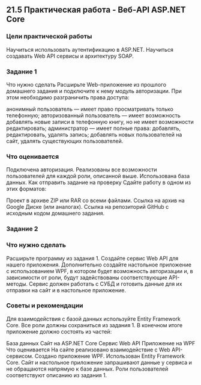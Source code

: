 ## 21.5 Практическая работа - Веб-API ASP.NET Core
### Цели практической работы
Научиться использовать аутентификацию в ASP.NET.
Научиться создавать Web API сервисы и архитектуру SOAP.


### Задание 1
Что нужно сделать
Расширьте Web-приложение из прошлого домашнего задания и подключите к нему модуль авторизации. При этом необходимо разграничить права доступа:

анонимный пользователь — имеет право просматривать только телефонную;
авторизованный пользователь — имеет возможность добавлять новые записи в телефонную книгу, но не имеет возможности редактировать;
администратор — имеет полные права: добавлять, редактировать, удалять запись; добавлять новых пользователей на сайт, удалять существующих пользователей.
### Что оценивается
Подключена авторизация.
Реализованы все возможности пользователей для каждой роли, описанной выше.
Использована база данных.
Как отправить задание на проверку
Сдайте работу в одном из этих форматов:

Проект в архиве ZIP или RAR со всеми файлами. 
Ссылка на архив на Google Диске (или аналогах).
Ссылка на репозиторий GitHub с исходным кодом домашнего задания.


### Задание 2
### Что нужно сделать
Расширьте программу из задания 1. Создайте сервис Web API для нашего приложения. Дополнительно создайте настольное приложение с использованием WPF, в котором будет возможность авторизации и, в зависимости от роли, будут задействованы соответствующие API-методы. Сервис должен работать с СУБД и готовить данные для их отправки на сайт и в настольное приложение.

### Советы и рекомендации
Для взаимодействия с базой данных используйте Entity Framework Core. Все роли должны сохраниться из задания 1. В конечном итоге приложение должно состоять из частей:

База данных
Сайт на ASP.NET Core
Сервис Web API
Приложение на WPF
Что оценивается
На сайте реализовано взаимодействие с Web API-сервисом. 
Создано приложение WPF.
Использован Entity Framework Core.
Сайт и настольное приложение запрашивают данные у сервиса и не обращаются напрямую к базе данных.
Роли пользователей соответствуют описанию из задания 1.
